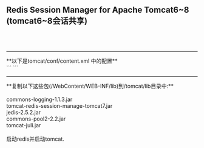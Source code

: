 
 <h2>Redis Session Manager for Apache Tomcat6~8 (tomcat6~8会话共享)</h2>
<br/>
<br/>
<hr/>
**以下是tomcat/conf/content.xml 中的配置**
<br/>
```
<Valve className="com.orangefunction.tomcat.redissessions.RedisSessionHandlerValve" />        
	<Manager className="com.orangefunction.tomcat.redissessions.RedisSessionManager" 
		host="localhost" 
		port="6379" 
		password="1234"
		database="0" 
		maxInactiveInterval="60"/>
```
<br/>
<hr/>
**复制以下这些包(/WebContent/WEB-INF/lib)到/tomcat/lib目录中:**
<br/><br/>
commons-logging-1.1.3.jar<br/>
tomcat-redis-session-manage-tomcat7.jar<br/>
jedis-2.5.2.jar<br/>
commons-pool2-2.2.jar<br/>
tomcat-juli.jar<br/>
<br/>
启动redis并启动tomcat.<br/>